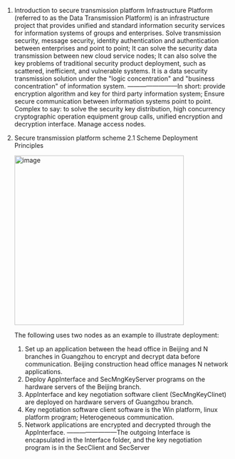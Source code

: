 1. Introduction to secure transmission platform
  Infrastructure Platform (referred to as the Data Transmission Platform) is an infrastructure project that provides unified and standard information security services for information systems of groups and enterprises. Solve transmission security, message security, identity authentication and authentication between enterprises and point to point; It can solve the security data transmission between new cloud service nodes; It can also solve the key problems of traditional security product deployment, such as scattered, inefficient, and vulnerable systems. It is a data security transmission solution under the "logic concentration" and "business concentration" of information system.
    ————————In short: provide encryption algorithm and key for third party information system; Ensure secure communication between information systems point to point.
Complex to say: to solve the security key distribution, high concurrency cryptographic operation equipment group calls, unified encryption and decryption interface. Manage access nodes.

2. Secure transmission platform scheme
   2.1 Scheme Deployment Principles
   
   <img width="380" alt="image" src="https://github.com/user-attachments/assets/a0d4c226-20be-4190-a9ff-ffc564c9bbeb" />

   The following uses two nodes as an example to illustrate deployment:
   1) Set up an application between the head office in Beijing and N branches in Guangzhou to encrypt and decrypt data before
       communication. Beijing construction head office manages N network applications.
   2) Deploy AppInterface and SecMngKeyServer programs on the hardware servers of the Beijing branch.
   3) AppInterface and key negotiation software client (SecMngKeyClinet) are deployed on hardware servers of Guangzhou branch.
   4) Key negotiation software client software is the Win platform, linux platform program; Heterogeneous communication.
   5) Network applications are encrypted and decrypted through the AppInterface.
   ————————The outgoing Interface is encapsulated in the Interface folder, and the key negotiation program is in the SecClient and SecServer


